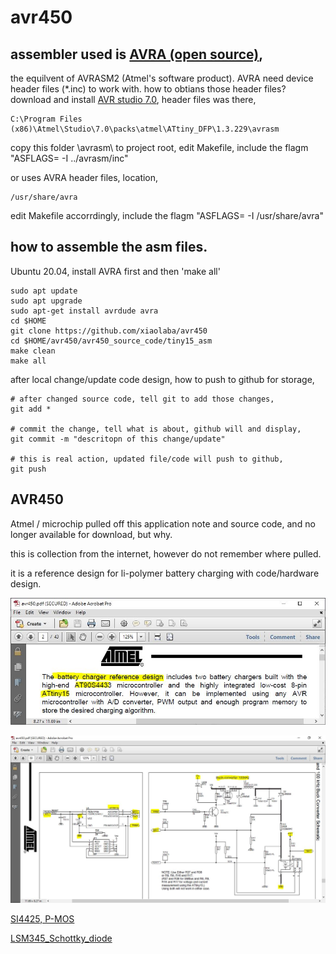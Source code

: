 # avr450

## assembler used is [AVRA (open source)](https://github.com/Ro5bert/avra),
the equilvent of AVRASM2 (Atmel's software product). AVRA need device header files (*.inc) to work with. 
how to obtians those header files? download and install [AVR studio 7.0](https://www.microchip.com/mplab/avr-support/atmel-studio-7), header files was there,  
```
C:\Program Files (x86)\Atmel\Studio\7.0\packs\atmel\ATtiny_DFP\1.3.229\avrasm  
```

copy this folder \avrasm\ to project root, 
edit Makefile, include the flagm "ASFLAGS= -I ../avrasm/inc"

or uses AVRA header files, location,
```
/usr/share/avra
```
edit Makefile accorrdingly, include the flagm "ASFLAGS= -I /usr/share/avra"


## how to assemble the asm files.
Ubuntu 20.04, install AVRA first and then 'make all' 
```
sudo apt update
sudo apt upgrade
sudo apt-get install avrdude avra
cd $HOME
git clone https://github.com/xiaolaba/avr450
cd $HOME/avr450/avr450_source_code/tiny15_asm
make clean
make all

```  


after local change/update code design, how to push to github for storage,  
```
# after changed source code, tell git to add those changes,  
git add *

# commit the change, tell what is about, github will and display,
git commit -m "descritopn of this change/update"

# this is real action, updated file/code will push to github,
git push
```


## AVR450 
Atmel / microchip pulled off this application note and source code, and no longer available for download, but why.  

this is collection from the internet, however do not remember where pulled.  

it is a reference design for li-polymer battery charging with code/hardware design.  

![avr450_tiny15.JPG](avr450_tiny15.JPG)  

![tiny_charger.JPG](tiny_charger.JPG)  

[SI4425, P-MOS](SI4425_P-MOS.pdf)  

[LSM345_Schottky_diode](LSM345_MicrosemiCorporation.pdf)
